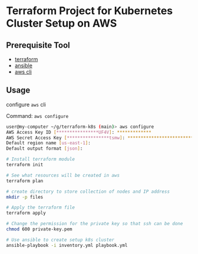 # Terraform Project for Kubernetes Cluster Setup on AWS


## Prerequisite Tool

- [terraform](https://developer.hashicorp.com/terraform/tutorials/aws-get-started/install-cli)
- [ansible](https://docs.ansible.com/ansible/latest/installation_guide/intro_installation.html#pipx-install) 
- [aws cli](https://docs.aws.amazon.com/cli/latest/userguide/getting-started-install.html)

## Usage

configure `aws` cli

Command: `aws configure`

```bash
user@my-computer ~/g/terraform-k8s (main)> aws configure
AWS Access Key ID [****************UF4V]: *************
AWS Secret Access Key [****************tsmw]: *********************************** 
Default region name [us-east-1]:
Default output format [json]:
```

```bash
# Install terraform module
terraform init

# See what resources will be created in aws
terraform plan

# create directory to store collection of nodes and IP address
mkdir -p files

# Apply the terraform file
terraform apply

# Change the permission for the private key so that ssh can be done
chmod 600 private-key.pem

# Use ansible to create setup k8s cluster
ansible-playbook -i inventory.yml playbook.yml
```
